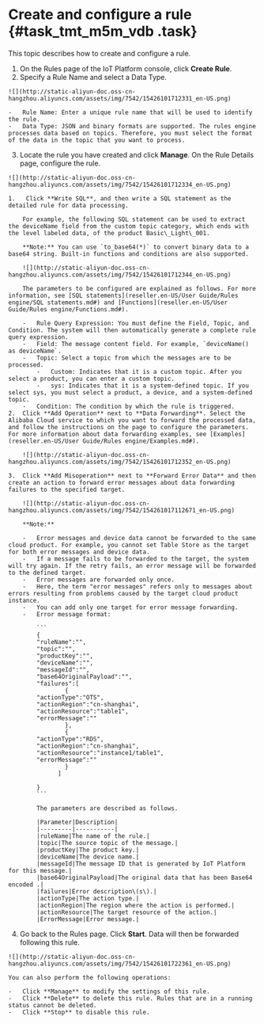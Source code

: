 # Create and configure a rule {#task_tmt_m5m_vdb .task}

This topic describes how to create and configure a rule.

1.   On the Rules page of the IoT Platform console, click **Create Rule**. 
2.   Specify a Rule Name and select a Data Type. 

    ![](http://static-aliyun-doc.oss-cn-hangzhou.aliyuncs.com/assets/img/7542/15426101712331_en-US.png)

    -   Rule Name: Enter a unique rule name that will be used to identify the rule.
    -   Data Type: JSON and binary formats are supported. The rules engine processes data based on topics. Therefore, you must select the format of the data in the topic that you want to process.
3.   Locate the rule you have created and click **Manage**. On the Rule Details page, configure the rule. 

    ![](http://static-aliyun-doc.oss-cn-hangzhou.aliyuncs.com/assets/img/7542/15426101712334_en-US.png)

    1.   Click **Write SQL**, and then write a SQL statement as the detailed rule for data processing. 

        For example, the following SQL statement can be used to extract the deviceName field from the custom topic category, which ends with the level labeled data, of the product Basic\_Light\_001.

        **Note:** You can use `to_base64(*)` to convert binary data to a base64 string. Built-in functions and conditions are also supported.

        ![](http://static-aliyun-doc.oss-cn-hangzhou.aliyuncs.com/assets/img/7542/15426101712344_en-US.png)

        The parameters to be configured are explained as follows. For more information, see [SQL statements](reseller.en-US/User Guide/Rules engine/SQL statements.md#) and [Functions](reseller.en-US/User Guide/Rules engine/Functions.md#).

        -   Rule Query Expression: You must define the Field, Topic, and Condition. The system will then automatically generate a complete rule query expression.
        -   Field: The message content field. For example, `deviceName() as deviceName`.
        -   Topic: Select a topic from which the messages are to be processed.
            -   Custom: Indicates that it is a custom topic. After you select a product, you can enter a custom topic.
            -   sys: Indicates that it is a system-defined topic. If you select sys, you must select a product, a device, and a system-defined topic.
        -   Condition: The condition by which the rule is triggered.
    2.  Click **Add Operation** next to **Data Forwarding**. Select the Alibaba Cloud service to which you want to forward the processed data, and follow the instructions on the page to configure the parameters. For more information about data forwarding examples, see [Examples](reseller.en-US/User Guide/Rules engine/Examples.md#). 

        ![](http://static-aliyun-doc.oss-cn-hangzhou.aliyuncs.com/assets/img/7542/15426101712352_en-US.png)

    3.  Click **Add Misoperation** next to **Forward Error Data** and then create an action to forward error messages about data forwarding failures to the specified target. 

        ![](http://static-aliyun-doc.oss-cn-hangzhou.aliyuncs.com/assets/img/7542/154261017112671_en-US.png)

        **Note:** 

        -   Error messages and device data cannot be forwarded to the same cloud product. For example, you cannot set Table Store as the target for both error messages and device data.
        -   If a message fails to be forwarded to the target, the system will try again. If the retry fails, an error message will be forwarded to the defined target.
        -   Error messages are forwarded only once.
        -   Here, the term "error messages" refers only to messages about errors resulting from problems caused by the target cloud product instance.
        -   You can add only one target for error message forwarding.
        -   Error message format:

            ```
            {
            "ruleName":"",
            "topic":"",
            "productKey":"",
            "deviceName":"",
            "messageId":"",
            "base64OriginalPayload":"",
            "failures":[
                    {
            "actionType":"OTS",
            "actionRegion":"cn-shanghai",
            "actionResource":"table1",
            "errorMessage":""
                    },
                    {
            "actionType":"RDS",
            "actionRegion":"cn-shanghai",
            "actionResource":"instance1/table1",
            "errorMessage":""
                    }
                  ]
            
            }
            ```

            The parameters are described as follows.

            |Parameter|Description|
            |---------|-----------|
            |ruleName|The name of the rule.|
            |topic|The source topic of the message.|
            |productKey|The product key.|
            |deviceName|The device name.|
            |messageId|The message ID that is generated by IoT Platform for this message.|
            |base64OriginalPayload|The original data that has been Base64 encoded .|
            |failures|Error description\(s\).|
            |actionType|The action type.|
            |actionRegion|The region where the action is performed.|
            |actionResource|The target resource of the action.|
            |ErrorMessage|Error message.|

4.   Go back to the Rules page. Click **Start**. Data will then be forwarded following this rule. 

    ![](http://static-aliyun-doc.oss-cn-hangzhou.aliyuncs.com/assets/img/7542/15426101722361_en-US.png)

    You can also perform the following operations:

    -   Click **Manage** to modify the settings of this rule.
    -   Click **Delete** to delete this rule. Rules that are in a running status cannot be deleted.
    -   Click **Stop** to disable this rule.

